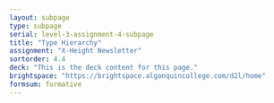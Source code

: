 ```yaml
---
layout: subpage
type: subpage
serial: level-3-assignment-4-subpage
title: "Type Hierarchy"
assignment: "X-Height Newsletter"
sortorder: 4.4
deck: "This is the deck content for this page."
brightspace: "https://brightspace.algonquincollege.com/d2l/home"
formsum: formative
---
```

